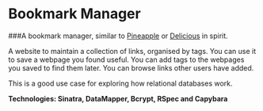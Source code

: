 Bookmark Manager
===============
###A bookmark manager, similar to [Pineapple] or [Delicious] in spirit.

A website to maintain a collection of links, organised by tags. You can use it to save a webpage you found useful. You can add tags to the webpages you saved to find them later. You can browse links other users have added.

This is a good use case for exploring how relational databases work.

**Technologies: Sinatra, DataMapper, Bcrypt, RSpec and Capybara**

[Pineapple]: http://pineapple.io/
[Delicious]: https://delicious.com/
